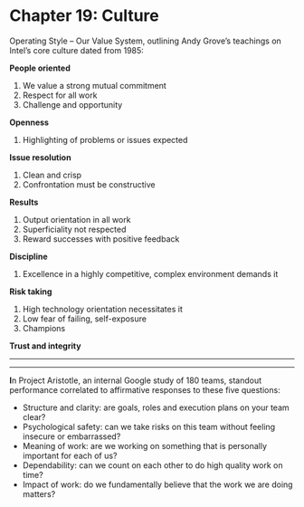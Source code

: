 # Chapter 19: Culture

Operating Style – Our Value System, outlining Andy Grove’s teachings on Intel’s core culture dated from 1985:

**People oriented**

1. We value a strong mutual commitment
2. Respect for all work
3. Challenge and opportunity

**Openness**

1. Highlighting of problems or issues expected

**Issue resolution**

1. Clean and crisp
2. Confrontation must be constructive

**Results**

1. Output orientation in all work
2. Superficiality not respected
3. Reward successes with positive feedback

**Discipline**

1. Excellence in a highly competitive, complex environment demands it

**Risk taking**

1. High technology orientation necessitates it
2. Low fear of failing, self-exposure
3. Champions

**Trust and integrity**

****

****

**I**n Project Aristotle, an internal Google study of 180 teams, standout performance correlated to affirmative responses to these five questions:

* Structure and clarity: are goals, roles and execution plans on your team clear?
* Psychological safety: can we take risks on this team without feeling insecure or embarrassed?
* Meaning of work: are we working on something that is personally important for each of us?
* Dependability: can we count on each other to do high quality work on time?
* Impact of work: do we fundamentally believe that the work we are doing matters?
